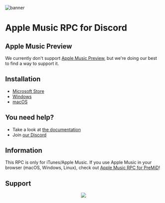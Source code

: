 ![banner](https://user-images.githubusercontent.com/53608074/201397177-1d08c4ed-d595-41ab-86cb-3e8bd1da46dd.png)
# Apple Music RPC for Discord

## Apple Music Preview
We currently don't support [Apple Music Preview](https://apps.microsoft.com/store/detail/apple-music-preview/9PFHDD62MXS1), but we're doing our best to find a way to support it.

## Installation
* [Microsoft Store](https://docs.amrpc.zephra.cloud/installation/windows/microsoft-store)
* [Windows](https://docs.amrpc.zephra.cloud/installation/windows)
* [macOS](https://docs.amrpc.zephra.cloud/installation/macos)

## You need help?
* Take a look at [the documentation](https://docs.amrpc.zephra.cloud)
* Join [our Discord](https://discord.gg/APDghNfJhQ)

## Information
This RPC is only for iTunes/Apple Music. If you use Apple Music in your browser (macOS, Windows, Linux), check out [Apple Music RPC for PreMiD](https://premid.app/store/presences/Apple%20Music)!

## Support
<div align="center">
  <a href="https://ko-fi.com/V7V57SSRM"><img src="https://ko-fi.com/img/githubbutton_sm.svg"/></a>
</div>
